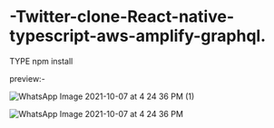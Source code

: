 # -Twitter-clone-React-native-typescript-aws-amplify-graphql.
TYPE npm install




preview:-

![WhatsApp Image 2021-10-07 at 4 24 36 PM (1)](https://user-images.githubusercontent.com/44243512/136371417-c85372b1-8967-4b7e-bc63-03bccf0a0dfb.jpeg)

![WhatsApp Image 2021-10-07 at 4 24 36 PM](https://user-images.githubusercontent.com/44243512/136371338-26f4a3fb-107a-4f11-b4d1-9aebcf083b1e.jpeg)
